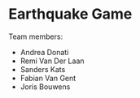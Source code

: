 # Earthquake Game

Team members:
 - Andrea Donati
 - Remi Van Der Laan
 - Sanders Kats
 - Fabian Van Gent
 - Joris Bouwens
